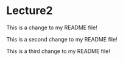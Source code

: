 # Lecture2

This is a change to my README file!

This is a second change to my README file!

This is a third change to my README file!
